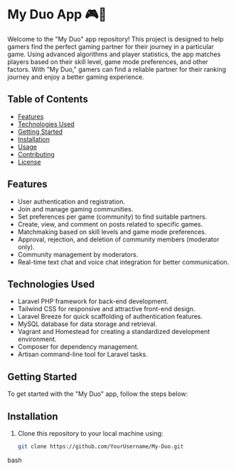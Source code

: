 # My Duo App 🎮👥

Welcome to the "My Duo" app repository! This project is designed to help gamers find the perfect gaming partner for their journey in a particular game. Using advanced algorithms and player statistics, the app matches players based on their skill level, game mode preferences, and other factors. With "My Duo," gamers can find a reliable partner for their ranking journey and enjoy a better gaming experience.

## Table of Contents
- [Features](#features)
- [Technologies Used](#technologies-used)
- [Getting Started](#getting-started)
- [Installation](#installation)
- [Usage](#usage)
- [Contributing](#contributing)
- [License](#license)

## Features

- User authentication and registration.
- Join and manage gaming communities.
- Set preferences per game (community) to find suitable partners.
- Create, view, and comment on posts related to specific games.
- Matchmaking based on skill levels and game mode preferences.
- Approval, rejection, and deletion of community members (moderator only).
- Community management by moderators.
- Real-time text chat and voice chat integration for better communication.

## Technologies Used

- Laravel PHP framework for back-end development.
- Tailwind CSS for responsive and attractive front-end design.
- Laravel Breeze for quick scaffolding of authentication features.
- MySQL database for data storage and retrieval.
- Vagrant and Homestead for creating a standardized development environment.
- Composer for dependency management.
- Artisan command-line tool for Laravel tasks.

## Getting Started

To get started with the "My Duo" app, follow the steps below:

## Installation

1. Clone this repository to your local machine using:

   ```bash
   git clone https://github.com/YourUsername/My-Duo.git
bash
